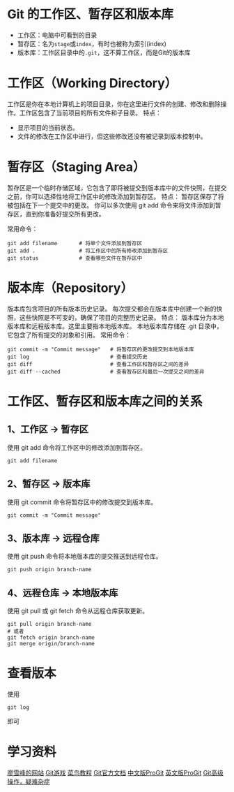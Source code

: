# Git 的工作区、暂存区和版本库
- 工作区：电脑中可看到的目录
- 暂存区：名为`stage`或`index`，有时也被称为索引(index)
- 版本库：工作区目录中的`.git`，这不算工作区，而是Git的版本库

# 工作区（Working Directory）
工作区是你在本地计算机上的项目目录，你在这里进行文件的创建、修改和删除操作。工作区包含了当前项目的所有文件和子目录。
特点：
- 显示项目的当前状态。
- 文件的修改在工作区中进行，但这些修改还没有被记录到版本控制中。

# 暂存区（Staging Area）
暂存区是一个临时存储区域，它包含了即将被提交到版本库中的文件快照，在提交之前，你可以选择性地将工作区中的修改添加到暂存区。
特点：
暂存区保存了将被包括在下一个提交中的更改。
你可以多次使用 git add 命令来将文件添加到暂存区，直到你准备好提交所有更改。

常用命令：
```
git add filename       # 将单个文件添加到暂存区
git add .              # 将工作区中的所有修改添加到暂存区
git status             # 查看哪些文件在暂存区中
```

# 版本库（Repository）
版本库包含项目的所有版本历史记录。
每次提交都会在版本库中创建一个新的快照，这些快照是不可变的，确保了项目的完整历史记录。
特点：
版本库分为本地版本库和远程版本库。这里主要指本地版本库。
本地版本库存储在 .git 目录中，它包含了所有提交的对象和引用。
常用命令：
```
git commit -m "Commit message"   # 将暂存区的更改提交到本地版本库
git log                          # 查看提交历史
git diff                         # 查看工作区和暂存区之间的差异
git diff --cached                # 查看暂存区和最后一次提交之间的差异
```

# 工作区、暂存区和版本库之间的关系
## 1、工作区 -> 暂存区
使用 git add 命令将工作区中的修改添加到暂存区。
```
git add filename
```
## 2、暂存区 -> 版本库

使用 git commit 命令将暂存区中的修改提交到版本库。
```
git commit -m "Commit message"
```
## 3、版本库 -> 远程仓库

使用 git push 命令将本地版本库的提交推送到远程仓库。
```
git push origin branch-name
```
## 4、远程仓库 -> 本地版本库
使用 git pull 或 git fetch 命令从远程仓库获取更新。
```
git pull origin branch-name
# 或者
git fetch origin branch-name
git merge origin/branch-name
```

# 查看版本
使用
```
git log
```
即可

# 学习资料
[廖雪峰的网站](https://liaoxuefeng.com/)
[Git游戏](https://learngitbranching.js.org/?locale=zh_CN)
[菜鸟教程](https://www.runoob.com/git/git-tutorial.html)
[Git官方文档](https://git-scm.com/docs)
[中文版ProGit](https://www.progit.cn/)
[英文版ProGit](https://git-scm.com/book)
[Git高级操作，疑难杂症](https://ohshitgit.com/zh)